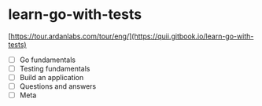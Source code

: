 # learn-go-with-tests
[https://tour.ardanlabs.com/tour/eng/](https://quii.gitbook.io/learn-go-with-tests)

- [ ] Go fundamentals
- [ ] Testing fundamentals
- [ ] Build an application
- [ ] Questions and answers
- [ ] Meta
